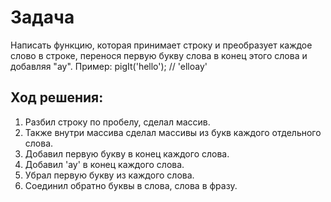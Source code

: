 # Задача
Написать функцию, которая принимает строку и преобразует каждое 
слово в строке, перенося первую букву слова в конец этого слова 
и добавляя "ау".
Пример: pigIt('hello'); // 'elloay'


## Ход решения:
1. Разбил строку по пробелу, сделал массив.
2. Также внутри массива сделал массивы из букв каждого отдельного слова.
3. Добавил первую букву в конец каждого слова.
4. Добавил 'ay' в конец каждого слова.
5. Убрал первую букву из каждого слова.
6. Соединил обратно буквы в слова, слова в фразу.
